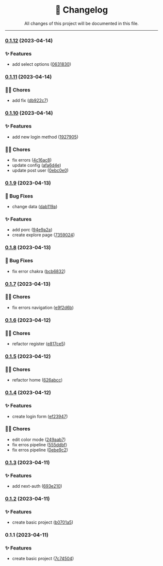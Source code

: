 <div align="center"><h1>📝 Changelog</h1><p>All changes of this project will be documented in this file.</p></div>

---

### [0.1.12](https://github.com/fedeloterstein/hostmate/compare/v0.1.11...v0.1.12) (2023-04-14)


### ✨ Features

* add select options ([0631830](https://github.com/fedeloterstein/hostmate/commit/0631830efe50e1acf916c301b2b77e26c43f8000))

### [0.1.11](https://github.com/fedeloterstein/hostmate/compare/v0.1.10...v0.1.11) (2023-04-14)


### 👨‍💻 Chores

* add fix ([db922c7](https://github.com/fedeloterstein/hostmate/commit/db922c723be50f116b9a9f76c916a4cfb2dfbedf))

### [0.1.10](https://github.com/fedeloterstein/hostmate/compare/v0.1.9...v0.1.10) (2023-04-14)


### ✨ Features

* add new login method ([1927905](https://github.com/fedeloterstein/hostmate/commit/19279054d7b1f9a34ce0d63cfbbfd354a399e345))


### 👨‍💻 Chores

* fix errors ([4c16ac8](https://github.com/fedeloterstein/hostmate/commit/4c16ac820dc17d61db71dae613b5c975930d5168))
* update config ([afa6d4e](https://github.com/fedeloterstein/hostmate/commit/afa6d4ec1a05b6a04cfffb5ce3a29f4c20001bd7))
* update post user ([0ebc0e0](https://github.com/fedeloterstein/hostmate/commit/0ebc0e056617f4bbbbb4091dbf5a85d76fe46743))

### [0.1.9](https://github.com/fedeloterstein/hostmate/compare/v0.1.8...v0.1.9) (2023-04-13)


### 🐛 Bug Fixes

* change data ([dab119a](https://github.com/fedeloterstein/hostmate/commit/dab119abb7142e6368b414e043f50ac391f41065))


### ✨ Features

* add porc ([94e9a2a](https://github.com/fedeloterstein/hostmate/commit/94e9a2a1a268c315b39f778c3e5f65c63d6ecaff))
* create explore page ([7359024](https://github.com/fedeloterstein/hostmate/commit/73590249942ecd26bd3f5142366d77d216fa3458))

### [0.1.8](https://github.com/fedeloterstein/hostmate/compare/v0.1.7...v0.1.8) (2023-04-13)


### 🐛 Bug Fixes

* fix error chakra ([bcb6832](https://github.com/fedeloterstein/hostmate/commit/bcb6832f17bfc88ba47ac6b99407f3c6c28a758e))

### [0.1.7](https://github.com/fedeloterstein/hostmate/compare/v0.1.6...v0.1.7) (2023-04-13)


### 👨‍💻 Chores

* fix errors navigation ([e9f2d6b](https://github.com/fedeloterstein/hostmate/commit/e9f2d6b91a0a9bb64742902284cef9d9534e8b71))

### [0.1.6](https://github.com/fedeloterstein/hostmate/compare/v0.1.5...v0.1.6) (2023-04-12)


### 👨‍💻 Chores

* refactor register ([e817ce5](https://github.com/fedeloterstein/hostmate/commit/e817ce5c55b342604e32b066be9488421a407bf2))

### [0.1.5](https://github.com/fedeloterstein/hostmate/compare/v0.1.4...v0.1.5) (2023-04-12)


### 👨‍💻 Chores

* refactor home ([626abcc](https://github.com/fedeloterstein/hostmate/commit/626abcc73428cd0a9dbcffec3d1daddf502ecb9f))

### [0.1.4](https://github.com/fedeloterstein/hostmate/compare/v0.1.3...v0.1.4) (2023-04-12)


### ✨ Features

* create login form ([ef23947](https://github.com/fedeloterstein/hostmate/commit/ef23947d733caf0eccfd0fc45c1b1911e39b54f2))


### 👨‍💻 Chores

* edit color mode ([249aab7](https://github.com/fedeloterstein/hostmate/commit/249aab7a0440b1ab3242aef25b4db479aabc4b9a))
* fix erros pipeline ([555ddbf](https://github.com/fedeloterstein/hostmate/commit/555ddbf495cea0c3436291abe87e9abe2e7cac32))
* fix erros pipeline ([0ebe9c2](https://github.com/fedeloterstein/hostmate/commit/0ebe9c2f411c9d5afb3f9e737048e3f5e098e3ed))

### [0.1.3](https://github.com/fedeloterstein/hostmate/compare/v0.1.2...v0.1.3) (2023-04-11)


### ✨ Features

* add next-auth ([693e210](https://github.com/fedeloterstein/hostmate/commit/693e2104a8db9aaccec321d6b80eaa3927dc9947))

### [0.1.2](https://github.com/fedeloterstein/hostmate/compare/v0.1.1...v0.1.2) (2023-04-11)


### ✨ Features

* create basic project ([b0701a5](https://github.com/fedeloterstein/hostmate/commit/b0701a50a4ae2f68f7359270b47b5fe9045abda4))

### 0.1.1 (2023-04-11)


### ✨ Features

* create basic project ([7c74504](https://github.com/fedeloterstein/hostmate/commit/7c7450458e680e5fa962d27d40b25f69ddc4f992))
